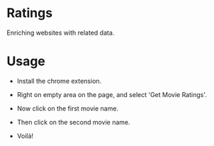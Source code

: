 Ratings
=======

Enriching websites with related data.


Usage
=======

- Install the chrome extension.

- Right on empty area on the page, and select 'Get Movie Ratings'.

- Now click on the first movie name.

- Then click on the second movie name.

- Voilà!
